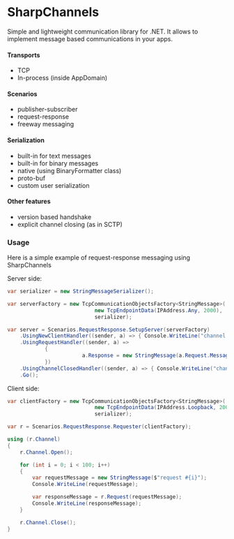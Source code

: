 # SharpChannels
Simple and lightweight communication library for .NET. It allows to implement message based communications in your apps.

#### Transports
- TCP
- In-process (inside AppDomain)

#### Scenarios
- publisher-subscriber
- request-response
- freeway messaging

#### Serialization
- built-in for text messages
- built-in for binary messages
- native (using BinaryFormatter class)
- proto-buf
- custom user serialization

#### Other features
- version based handshake
- explicit channel closing (as in SCTP)

### Usage
Нere is a simple example of request-response messaging using SharpChannels

Server side:
```c#
var serializer = new StringMessageSerializer();

var serverFactory = new TcpCommunicationObjectsFactory<StringMessage>(
                            new TcpEndpointData(IPAddress.Any, 2000), 
                            serializer);

var server = Scenarios.RequestResponse.SetupServer(serverFactory)
    .UsingNewClientHandler((sender, a) => { Console.WriteLine("channel opened"); })
    .UsingRequestHandler((sender, a) => 
            { 
                        a.Response = new StringMessage(a.Request.Message.Replace("request", "response")); 
            })
    .UsingChannelClosedHandler((sender, a) => { Console.WriteLine("channel closed"); })
    .Go();

```

Client side:
```c#
var clientFactory = new TcpCommunicationObjectsFactory<StringMessage>(
                            new TcpEndpointData(IPAddress.Loopback, 2000), 
                            serializer);

var r = Scenarios.RequestResponse.Requester(clientFactory);

using (r.Channel)
{
    r.Channel.Open();

    for (int i = 0; i < 100; i++)
    {
        var requestMessage = new StringMessage($"request #{i}");
        Console.WriteLine(requestMessage);

        var responseMessage = r.Request(requestMessage);
        Console.WriteLine(responseMessage);
    }

    r.Channel.Close();
}
```
